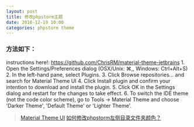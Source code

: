 ```yaml
---
layout: post
title: 修改phpstorm主题
date: 2016-12-19 10:00
categories: phpstorm theme
---
```



### 方法如下：
instructions here!: <https://github.com/ChrisRM/material-theme-jetbrains> 1. Open the Settings/Preferences dialog (OSX/Unix: ⌘,, Windows: Ctrl+Alt+S) 2. In the left-hand pane, select Plugins. 3. Click Browse repositories... and search for Material Theme UI 4. Click Install plugin and confirm your intention to download and install the plugin. 5. Click OK in the Settings dialog and restart for the changes to take effect. 6. To switch the IDE theme (not the code color scheme), go to Tools -> Material Theme and choose 'Darker Theme', 'Default Theme' or 'Lighter Theme'.

> [Material Theme UI](https://plugins.jetbrains.com/plugin/8006?pr=androidstudio&ec=&offset=15&max=15)
> [如何修改phpstorm左侧目录文件夹颜色？](https://segmentfault.com/q/1010000007069583)
